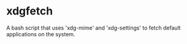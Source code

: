 # xdgfetch
A bash script that uses 'xdg-mime' and 'xdg-settings' to fetch default applications on the system.
